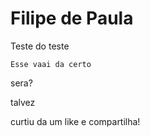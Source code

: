 # Filipe de Paula

Teste do teste

	Esse vaai da certo
sera?

talvez



curtiu da um like e compartilha!
